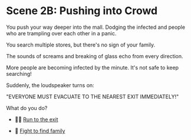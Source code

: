 # Scene 2B: Pushing into Crowd

You push your way deeper into the mall. Dodging the infected and people who are trampling over each other in a panic.

You search multiple stores, but there's no sign of your family.

The sounds of screams and breaking of glass echo from every direction.

More people are becoming infected by the minute. It's not safe to keep searching!

Suddenly, the loudspeaker turns on:

"EVERYONE MUST EVACUATE TO THE NEAREST EXIT IMMEDIATELY!" 

What do you do?

- 🏃‍♂️ [Run to the exit](./scene3A.md)

- 🥋 [Fight to find family](./scene3B.md)